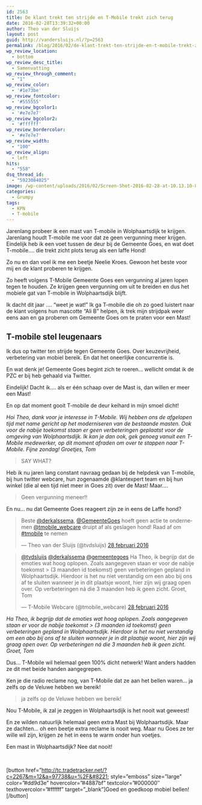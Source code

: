 ```yaml
---
id: 2563
title: De klant trekt ten strijde en T-Mobile trekt zich terug
date: 2016-02-28T13:39:32+00:00
author: Theo van der Sluijs
layout: post
guid: http://vandersluijs.nl/?p=2563
permalink: /blog/2016/02/de-klant-trekt-ten-strijde-en-t-mobile-trekt-zich-terug.html
wp_review_location:
  - bottom
wp_review_desc_title:
  - Samenvatting
wp_review_through_comment:
  - "1"
wp_review_color:
  - '#1e73be'
wp_review_fontcolor:
  - '#555555'
wp_review_bgcolor1:
  - '#e7e7e7'
wp_review_bgcolor2:
  - '#ffffff'
wp_review_bordercolor:
  - '#e7e7e7'
wp_review_width:
  - "100"
wp_review_align:
  - left
hits:
  - "558"
dsq_thread_id:
  - "5923084025"
image: /wp-content/uploads/2016/02/Screen-Shot-2016-02-28-at-10.13.10-825x476.png
categories:
  - Grumpy
tags:
  - KPN
  - T-mobile
---
```

Jarenlang probeer ik een mast van T-mobile in Wolphaartsdijk te krijgen. Jarenlang houdt T-mobile me voor dat ze geen vergunning meer krijgen. Eindelijk heb ik een voet tussen de deur bij de Gemeente Goes, en wat doet T-mobile&#8230;. die trekt zicht plots terug als een laffe Hond!<!--more-->

Zo nu en dan voel ik me een beetje Neelie Kroes. Gewoon het beste voor mij en de klant proberen te krijgen.

Zo heeft volgens T-Mobile Gemeente Goes een vergunning al jaren lopen tegen te houden. Ze krijgen geen vergunning om uit te breiden en dus het mobiele gat van T-mobile in Wolphaartsdijk blijft.

Ik dacht dit jaar &#8230;. &#8220;weet je wat!&#8221; Ik ga T-mobile die oh zo goed luistert naar de klant volgens hun mascotte &#8220;Ali B&#8221; helpen, ik trek mijn strijdpak weer eens aan en ga proberen om Gemeente Goes om te praten voor een Mast!

## T-mobile stel leugenaars

Ik dus op twitter ten strijde tegen Gemeente Goes. Over keuzevrijheid, verbetering van mobiel bereik. En dat het oneerlijke concurrentie is.

En wat denk je! Gemeente Goes begint zich te roeren&#8230; wellicht omdat ik de PZC er bij heb gehaald via Twitter.

Eindelijk! Dacht ik&#8230;. als er één schaap over de Mast is, dan willen er meer een Mast!

En op dat moment gooit T-mobile de deur keihard in mijn smoel dicht!

_Hoi Theo, dank voor je interesse in T-Mobile. Wij hebben ons de afgelopen tijd met name gericht op het moderniseren van de bestaande masten. Ook voor de nabije toekomst staan er geen verbeteringen geplaatst voor de omgeving van Wolphaartsdijk. Ik kan je dan ook, gek genoeg vanuit een T-Mobile medewerker, op dit moment afraden om over te stappen naar T-Mobile. Fijne zondag! Groetjes, Tom_

> SAY WHAT?

Heb ik nu jaren lang constant navraag gedaan bij de helpdesk van T-mobile, bij hun twitter webcare, hun zogenaamde @klantexpert team en bij hun winkel (die al een tijd niet meer in Goes zit) over de Mast! Maar&#8230;.

> Geen vergunning meneer!!

En nu&#8230; nu dat Gemeente Goes reageert zijn ze in eens de Laffe hond?

<blockquote class="twitter-tweet" data-lang="nl">
  <p dir="ltr" lang="nl">
    Beste <a href="https://twitter.com/derkalssema">@derkalssema</a>, <a href="https://twitter.com/GemeenteGoes">@GemeenteGoes</a> hoeft geen actie te ondernemen <a href="https://twitter.com/tmobile_webcare">@tmobile_webcare</a> druipt af als geslagen hond! Raad af om <a href="https://twitter.com/hashtag/tmobile?src=hash">#tmobile</a> te nemen
  </p>
  
  <p>
    — Theo van der Sluijs (@tvdsluijs) <a href="https://twitter.com/tvdsluijs/status/703916425006718976">28 februari 2016</a>
  </p>
</blockquote>

<blockquote class="twitter-tweet" data-lang="nl">
  <p dir="ltr" lang="nl">
    <a href="https://twitter.com/tvdsluijs">@tvdsluijs</a> <a href="https://twitter.com/derkalssema">@derkalssema</a> <a href="https://twitter.com/GemeenteGoes">@gemeentegoes</a> Ha Theo, ik begrijp dat de emoties wat hoog oplopen. Zoals aangegeven staan er voor de nabije toekomst > (3 maanden id toekomst) geen verbeteringen gepland in Wolphaartsdijk. Hierdoor is het nu niet verstandig om een abo bij ons af te sluiten wanneer je in dit plaatsje woont, hier zijn wij graag open over. Op verbeteringen ná die 3 maanden heb ik geen zicht. Groet, Tom
  </p>
  
  <p>
    — T-Mobile Webcare (@tmobile_webcare) <a href="https://twitter.com/tmobile_webcare/status/703917370616766465">28 februari 2016</a>
  </p>
</blockquote>



_Ha Theo, ik begrijp dat de emoties wat hoog oplopen. Zoals aangegeven staan er voor de nabije toekomst > (3 maanden id toekomst) geen verbeteringen gepland in Wolphaartsdijk. Hierdoor is het nu niet verstandig om een abo bij ons af te sluiten wanneer je in dit plaatsje woont, hier zijn wij graag open over. Op verbeteringen ná die 3 maanden heb ik geen zicht. Groet, Tom_

Dus&#8230; T-Mobile wil helemaal geen 100% dicht netwerk! Want anders hadden ze dit met beide handen aangegrepen.

Ken je die radio reclame nog, van T-Mobile dat ze aan het bellen waren&#8230; ja zelfs op de Veluwe hebben we bereik!

> ja zelfs op de Veluwe hebben we bereik!

Nou T-Mobile, ik zal je zeggen in Wolphaartsdijk is het nooit wat geweest!

En ze wilden natuurlijk helemaal geen extra Mast bij Wolphaartsdijk. Maar ze dachten&#8230; oh een beetje extra reclame is nooit weg. Maar nu Goes ze ter wille wil zijn, krijgen ze het in eens te warm onder hun voetjes.

Een mast in Wolphaartsdijk? Nee dat nooit!

&nbsp;

[button href=&#8221;http://tc.tradetracker.net/?c=2267&m=12&a=97738&u=%2F&#8221; style=&#8221;emboss&#8221; size=&#8221;large&#8221; color=&#8221;#dd9d3e&#8221; hovercolor=&#8221;#4887bf&#8221; textcolor=&#8221;#000000&#8243; texthovercolor=&#8221;#ffffff&#8221; target=&#8221;_blank&#8221;]Goed en goedkoop mobiel bellen![/button]